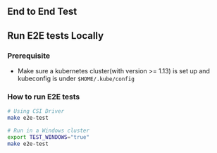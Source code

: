 ## End to End Test

## Run E2E tests Locally
### Prerequisite
 - Make sure a kubernetes cluster(with version >= 1.13) is set up and kubeconfig is under `$HOME/.kube/config`
 
### How to run E2E tests

```bash
# Using CSI Driver
make e2e-test

# Run in a Windows cluster
export TEST_WINDOWS="true"
make e2e-test
```
